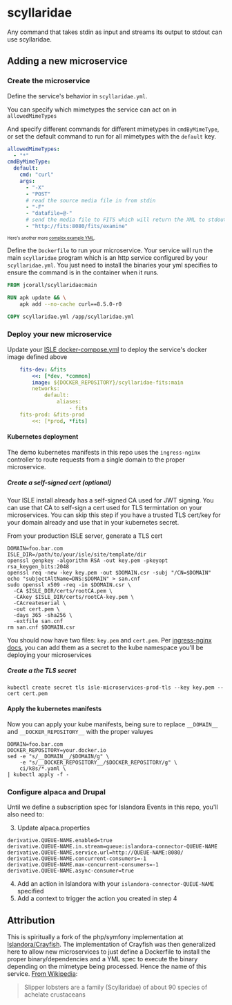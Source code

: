 # scyllaridae

Any command that takes stdin as input and streams its output to stdout can use scyllaridae.

## Adding a new microservice

### Create the microservice

Define the service's behavior in `scyllaridae.yml`.

You can specify which mimetypes the service can act on in `allowedMimeTypes`

And specify different commands for different mimetypes in `cmdByMimeType`, or set the default command to run for all mimetypes with the `default` key.

```yaml
allowedMimeTypes:
  - "*"
cmdByMimeType:
  default:
    cmd: "curl"
    args:
      - "-X"
      - "POST"
      # read the source media file in from stdin
      - "-F"
      - "datafile=@-"
      # send the media file to FITS which will return the XML to stdout
      - "http://fits:8080/fits/examine"
```

<sup><sub>Here's another more [complex example YML](./scyllaridae.complex.yml).</sub></sup>


Define the `Dockerfile` to run your microservice. Your service will run the main `scyllaridae` program which is an http service configured by your `scyllaridae.yml`. You just need to install the binaries your yml specifies to ensure the command is in the container when it runs.

```dockerfile
FROM jcorall/scyllaridae:main

RUN apk update && \
    apk add --no-cache curl==8.5.0-r0

COPY scyllaridae.yml /app/scyllaridae.yml
```


### Deploy your new microservice

Update your [ISLE docker-compose.yml](https://github.com/Islandora-Devops/isle-site-template/blob/main/docker-compose.yml) to deploy the service's docker image defined above

```yaml
    fits-dev: &fits
        <<: [*dev, *common]
        image: ${DOCKER_REPOSITORY}/scyllaridae-fits:main
        networks:
            default:
                aliases:
                    - fits
    fits-prod: &fits-prod
        <<: [*prod, *fits]
```

#### Kubernetes deployment

The demo kubernetes manifests in this repo uses the `ingress-nginx` controller to route requests from a single domain to the proper microservice.

##### Create a self-signed cert (optional)

Your ISLE install already has a self-signed CA used for JWT signing. You can use that CA to self-sign a cert used for TLS termintation on your microservices. You can skip this step if you have a trusted TLS cert/key for your domain already and use that in your kubernetes secret.

From your production ISLE server, generate a TLS cert

```
DOMAIN=foo.bar.com
ISLE_DIR=/path/to/your/isle/site/template/dir
openssl genpkey -algorithm RSA -out key.pem -pkeyopt rsa_keygen_bits:2048
openssl req -new -key key.pem -out $DOMAIN.csr -subj "/CN=$DOMAIN"
echo "subjectAltName=DNS:$DOMAIN" > san.cnf
sudo openssl x509 -req -in $DOMAIN.csr \
  -CA $ISLE_DIR/certs/rootCA.pem \
  -CAkey $ISLE_DIR/certs/rootCA-key.pem \
  -CAcreateserial \
  -out cert.pem \
  -days 365 -sha256 \
  -extfile san.cnf
rm san.cnf $DOMAIN.csr
```

You should now have two files: `key.pem` and `cert.pem`. Per [ingress-nginx docs](https://github.com/kubernetes/ingress-nginx/blob/main/docs/examples/PREREQUISITES.md#tls-certificates), you can add them as a secret to the kube namespace you'll be deploying your microservices

##### Create a the TLS secret

```
kubectl create secret tls isle-microservices-prod-tls --key key.pem --cert cert.pem
```

#### Apply the kubernetes manifests

Now you can apply your kube manifests, being sure to replace `__DOMAIN__` and `__DOCKER_REPOSITORY__` with the proper valuyes

```
DOMAIN=foo.bar.com
DOCKER_REPOSITORY=your.docker.io
sed -e "s/__DOMAIN__/$DOMAIN/g" \
    -e "s/__DOCKER_REPOSITORY__/$DOCKER_REPOSITORY/g" \
    ci/k8s/*.yaml \
| kubectl apply -f -
```

### Configure alpaca and Drupal

Until we define a subscription spec for Islandora Events in this repo, you'll also need to:

3. Update alpaca.properties
```
derivative.QUEUE-NAME.enabled=true
derivative.QUEUE-NAME.in.stream=queue:islandora-connector-QUEUE-NAME
derivative.QUEUE-NAME.service.url=http://QUEUE-NAME:8080/
derivative.QUEUE-NAME.concurrent-consumers=-1
derivative.QUEUE-NAME.max-concurrent-consumers=-1
derivative.QUEUE-NAME.async-consumer=true
```
4. Add an action in Islandora with your `islandora-connector-QUEUE-NAME` specified
5. Add a context to trigger the action you created in step 4

## Attribution

This is spiritually a fork of the php/symfony implementation at [Islandora/Crayfish](https://github.com/Islandora/crayfish). The implementation of Crayfish was then generalized here to allow new microservices to just define a Dockerfile to install the proper binary/dependencies and a YML spec to execute the binary depending on the mimetype being processed. Hence the name of this service. [From Wikipedia](https://en.wikipedia.org/wiki/Slipper_lobster):

> Slipper lobsters are a family (Scyllaridae) of about 90 species of achelate crustaceans

